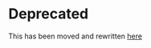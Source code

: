 Deprecated
==========

This has been moved and rewritten [here](https://github.com/gtmanfred/plugins.git)
